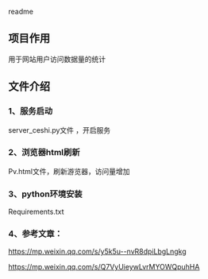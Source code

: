 readme

## 项目作用

用于网站用户访问数据量的统计

## 文件介绍

### 1、服务启动

server_ceshi.py文件  ，开启服务

### 2、浏览器html刷新

Pv.html文件，刷新游览器，访问量增加

### 3、python环境安装

Requirements.txt

### 4、参考文章：

https://mp.weixin.qq.com/s/y5k5u--nvR8dpiLbgLngkg

https://mp.weixin.qq.com/s/Q7VyUieywLvrMYOWQpuhHA